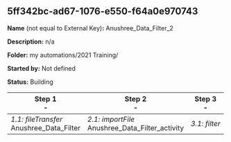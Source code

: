 ## 5ff342bc-ad67-1076-e550-f64a0e970743

**Name** (not equal to External Key)**:** Anushree_Data_Filter_2

**Description:** n/a

**Folder:** my automations/2021 Training/

**Started by:** Not defined

**Status:** Building

| Step 1<br>_-_ | Step 2<br>_-_ | Step 3<br>_-_ |
| --- | --- | --- |
| _1.1: fileTransfer_<br>Anushree_Data_Filter | _2.1: importFile_<br>Anushree_Data_Filter_activity | _3.1: filter_<br> |
